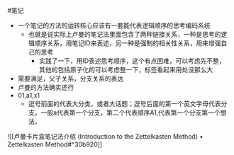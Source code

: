 #笔记

- 一个笔记的方法的运转核心应该有一套能代表逻辑顺序的思考编码系统
	- 也就是说实际上卢曼的笔记法里面包含了两种链接关系，一种是思考的逻辑顺序关系，用笔记ID来表述，另一种是强制的相关性关系，用来增强自己的思考
		- 实践了一下，用ID表述思考顺序，这个有点困难，可以考虑先不整，其他的包括原子化的可以考虑整一下，标签看起来用处没那么大
- 需要满足，父子关系，分支关系的表达
- 卢曼的方法确实还行
- 01,a1,x1
	- 逗号前面的代表大分类，或者大话题；逗号后面的第一个英文字母代表分支，一般a代表第一个分支，第二个代表顺序A1,代表第一个分支第一个想法，

![[卢曼卡片盒笔记法介绍 (Introduction to the Zettelkasten Method) • Zettelkasten Method#^30b920]]

